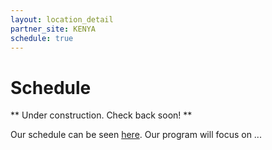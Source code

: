 ```yaml
---
layout: location_detail
partner_site: KENYA
schedule: true
---
```


# Schedule

** Under construction. Check back soon! **

Our schedule can be seen [here](https://www.google.com). Our program will focus on ...
